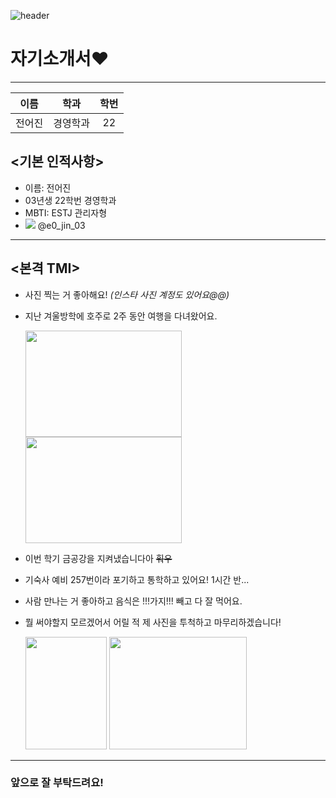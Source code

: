 ![header](https://capsule-render.vercel.app/api?type=slice&color=B39DDB&height=200&text=HELLO!&animation=fadeIn&fontColor=FAFAFA&fontSize=65&fontAlign=83)

# **자기소개서**❤️
---
| 이름 | 학과 | 학번 |
| :---: | :---: | :---: |
|전어진|경영학과|22|
## **<기본 인적사항>**<br>
- 이름: 전어진<br>
- 03년생 22학번 경영학과<br>
- MBTI: ESTJ 관리자형
- <img src="https://img.shields.io/badge/instagram-E4405F?style=flat&logo=Instagram&logoColor=white"/> @e0_jin_03
---
## **<본격 TMI>**<br>
* 사진 찍는 거 좋아해요! *(인스타 사진 계정도 있어요@@)*
* 지난 겨울방학에 호주로 2주 동안 여행을 다녀왔어요.<br>

   <img src="KakaoTalk_20230221_233130895 (1).jpg" width="250" height="170"> <img src="KakaoTalk_20230221_234218665.jpg" width="250" height="170"><br>


* 이번 학기 금공강을 지켜냈습니다아 ~~훠우~~
* 기숙사 예비 257번이라 포기하고 통학하고 있어요! 1시간 반...
* 사람 만나는 거 좋아하고 음식은 !!!가지!!! 빼고 다 잘 먹어요.
* 뭘 써야할지 모르겠어서 어릴 적 제 사진을 투척하고 마무리하겠습니다!<br>

  <img src="KakaoTalk_20230309_142038598.jpg" width="130" height="180"> <img src="KakaoTalk_20230309_142100282.jpg" width="220" height="180">

---
### 앞으로 잘 부탁드려요!